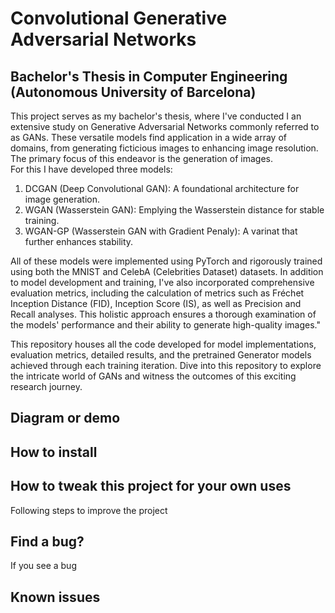 # Convolutional Generative Adversarial Networks 

## Bachelor's Thesis in Computer Engineering (Autonomous University of Barcelona)

This project serves as my bachelor's thesis, where I've conducted I an extensive study on Generative Adversarial Networks commonly referred to as GANs.
These versatile models find application in a wide array of domains, from generating ficticious images to enhancing image resolution. The primary focus of this endeavor is the generation of images.<br> For this I have developed three models:

1. DCGAN (Deep Convolutional GAN): A foundational architecture for image generation.
2. WGAN (Wasserstein GAN): Emplying the Wasserstein distance for stable training.
3. WGAN-GP (Wasserstein GAN with Gradient Penaly): A varinat that further enhances stability.

All of these models were implemented using PyTorch and rigorously trained using both the MNIST and CelebA (Celebrities Dataset) datasets. In addition to model development and training, I've also incorporated comprehensive evaluation metrics, including the calculation of metrics such as Fréchet Inception Distance (FID), Inception Score (IS), as well as Precision and Recall analyses. This holistic approach ensures a thorough examination of the models' performance and their ability to generate high-quality images."
<br>

This repository houses all the code developed for model implementations, evaluation metrics, detailed results, and the pretrained Generator models achieved through each training iteration. Dive into this repository to explore the intricate world of GANs and witness the outcomes of this exciting research journey.
 

## Diagram or demo

## How to install

## How to tweak this project for your own uses
Following steps to improve the project

## Find a bug?
If you see a bug


## Known issues



